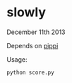 slowly
======

December 11th 2013 

Depends on [pippi](http://github.com/hecanjog/pippi)

Usage:

    python score.py
